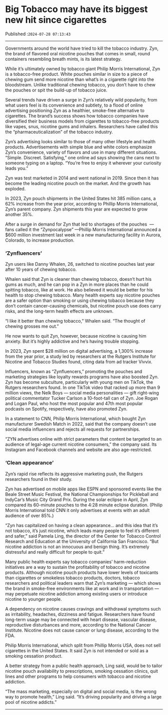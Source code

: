 # Big Tobacco may have its biggest new hit since cigarettes

Published :`2024-07-28 07:13:43`

---

Governments around the world have tried to kill the tobacco industry. Zyn, the brand of flavored oral nicotine pouches that comes in small, round containers resembling breath mints, is its latest strategy.

While it’s ultimately owned by tobacco giant Philip Morris International, Zyn is a tobacco-free product. White pouches similar in size to a piece of chewing gum send more nicotine than what’s in a cigarette right into the bloodstream. Unlike traditional chewing tobacco, you don’t have to chew the pouches or spit the build-up of tobacco juice.

Several trends have driven a surge in Zyn’s relatively wild popularity, from what users feel is its convenience and subtlety, to a flood of online advertising positioning Zyn as a healthier, smoke-free alternative to cigarettes. The brand’s success shows how tobacco companies have diversified their business models from cigarettes to tobacco-free products like vapes, snus, nicotine gums and inhalers. Researchers have called this the “pharmaceuticalization” of the tobacco industry.

Zyn’s advertising looks similar to those of many other lifestyle and health products. Advertisements with simple blue and white colors emphasize Zyn’s convenience, variety of flavors and use in many different situations. “Simple. Discreet. Satisfying,” one online ad says showing the cans next to someone typing on a laptop. “You’re free to enjoy it wherever your curiosity leads you.”

Zyn was test marketed in 2014 and went national in 2019. Since then it has become the leading nicotine pouch on the market. And the growth has exploded.

In 2023, Zyn pouch shipments in the United States hit 385 million cans, a 62% increase from the year prior, according to Phillip Morris International, Zyn’s parent company. Zyn shipments this year are expected to grow another 35%.

After a surge in demand for Zyn that led to shortages of the pouches  — fans called it the “Zynpocalypse” —Phillip Morris International announced a $600 million investment last week in a new manufacturing facility in Aurora, Colorado, to increase production.

### ‘Zynfluencers’

Zyn users like Danny Whalen, 26, switched to nicotine pouches last year after 10 years of chewing tobacco.

Whalen said that Zyn is cleaner than chewing tobacco, doesn’t hurt his gums as much, and he can pop in a Zyn in more places than he could spitting tobacco, like at work. He also believed it would be better for his health to stop chewing tobacco. Many health experts say nicotine pouches are a safer option than smoking or using chewing tobacco because they don’t contain cancer-causing chemicals, but nicotine pouch use does carry risks, and the long-term health effects are unknown.

“I like it better than chewing tobacco,” Whalen said. “The thought of chewing grosses me out.”

He now wants to quit Zyn, however, because nicotine is causing him anxiety. But it’s highly addictive and he’s having trouble stopping.

In 2023, Zyn spent $28 million on digital advertising, a 1,300% increase from the year prior, a study led by researchers at the Rutgers Institute for Nicotine and Tobacco Studies found, citing data from ad tracker Vivvix.

Influencers, known as “Zynfluencers,” promoting the pouches and marketing strategies like loyalty rewards programs have also boosted Zyn. Zyn has become subculture, particularly with young men on TikTok, the Rutgers researchers found. In one TikTok video that racked up more than 9 million views, the Nelk Boys — social media personalities — gift right-wing political commentator Tucker Carlson a 10-foot-tall can of Zyn. Joe Rogan and Logan Paul, who host the most popular and 47th most popular podcasts on Spotify, respectively, have also promoted Zyn.

In a statement to CNN, Philip Morris International, which bought Zyn manufacturer Swedish Match in 2022, said that the company doesn’t use social media influencers and rejects all requests for partnerships.

“ZYN advertises online with strict parameters that content be targeted to an audience of legal-age current nicotine consumers,” the company said. Its Instagram and Facebook channels and website are also age-restricted.

### ‘Clean appearance’

Zyn’s rapid rise reflects its aggressive marketing push, the Rutgers researchers found in their study.

Zyn has advertised on mobile apps like ESPN and sponsored events like the Beale Street Music Festival, the National Championships for Pickleball and IndyCar’s Music City Grand Prix. During the solar eclipse in April, Zyn compared its 60-minute pouches to the 4:28 minute eclipse duration. (Philip Morris International told CNN it only advertises at events with an adult audience of over 85%.)

“Zyn has capitalized on having a clean appearance… and this idea that it’s not tobacco, it’s just nicotine, which leads many people to feel it’s different and safer,” said Pamela Ling, the director of the Center for Tobacco Control Research and Education at the University of California San Francisco. “But nicotine addiction is not an innocuous and benign thing. It’s extremely distressful and really difficult for people to quit.”

Many public health experts say tobacco companies’ harm-reduction initiatives are a way to sustain the profitability of tobacco and nicotine products. Although nicotine pouch products have lower levels of toxicants than cigarettes or smokeless tobacco products, doctors, tobacco researchers and political leaders warn that Zyn’s marketing — which shows the brand in smoke-free environments like at work and in transportation — may perpetuate nicotine addiction among existing users or introduce nicotine to younger people.

A dependency on nicotine causes cravings and withdrawal symptoms such as irritability, headaches, dizziness and fatigue. Researchers have found long-term usage may be connected with heart disease, vascular disease, reproductive disturbances and more, according to the National Cancer Institute. Nicotine does not cause cancer or lung disease, according to the FDA.

Philip Morris International, which split from Phillip Morris USA, does not sell cigarettes in the United States. It said Zyn is not intended or sold as a smoking cessation product.

A better strategy from a public health approach, Ling said, would be to tailor nicotine pouch availability to prescriptions, smoking cessation clinics, quit lines and other programs to help consumers with tobacco and nicotine addiction.

“The mass marketing, especially on digital and social media, is the wrong way to promote health,” Ling said. “It’s driving popularity and driving a large pool of nicotine addicts.”

---

